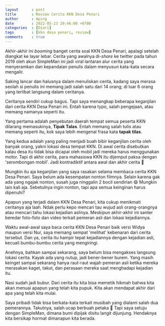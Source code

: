 ```yaml
---
layout      : post
title       : Review Cerita KKN Desa Penari
author      : Aping
date        : 2022-05-23 20:46:00 +0700
categories  : [Diari]
tags        : [kkn desa penari, review]
comments    : true
---
```

Akhir-akhir ini *booming* banget cerita soal KKN Desa Penari, apalagi setelah diangkat ke layar lebar. Cerita yang awalnya di-*share* ke twitter pada tahun 2019 oleh akun SimpleMan ini jadi viral lantaran alur cerita yang menyeramkan dan kepandaian penulis dalam menyusun kata-kata secara mengalir.

Saking lancar dan halusnya dalam menuliskan cerita, kadang saya merasa seolah si penulis ini memang jadi salah satu dari 14 orang; di luar 6 orang yang terlibat langsung dalam ceritanya.

Ceritanya sendiri cukup bagus. Tapi saya menangkap beberapa keganjilan dari cerita KKN Desa Penari ini. Entah karena typo, salah pengejaan, atau memang namanya seperti itu.

Yang pertama adalah penyebutan daerah tempat semua peserta KKN dilarang memasukinya, **Tipak Talas**. Entah memang salah tulis atau memang seperti itu, kok saya lebih mengenal frasa kata **tapak tilas**.

Yang kedua adalah yang paling menjadi buah bibir keganjilan cerita oleh banyak orang, yakni lokasi desa tempat KKN. Di awal cerita disebutkan kalau desa itu tidak bisa dicapai oleh mobil jadi mereka harus menggunakan motor. Tapi di akhir cerita, para mahasiswa KKN itu dijemput paksa dengan 'serombongan mobil'. Jadi kontradiktif antara awal dan akhir cerita 🤔

Mungkin itu aja keganjilan yang saya rasakan selama membaca cerita KKN Desa Penari. Saya belum ada kesempatan nonton filmnya. Selain karena gak ada yang ngajak nonton, susah juga ninggalin 2 bocil sendirian 😄 Mungkin lain kali aja. Sebetulnya ingin nonton, tapi apa semua keinginan harus dipenuhi?

Apapun yang terjadi dalam KKN Desa Penari, kita cukup menikmati ceritanya aja laah. Ndak perlu kepo mencari tau wujud asli orang-orangnya atau mencari tahu lokasi kejadian aslinya. Meskipun akhir-akhir ini santer beredar foto-foto dan video terkait pemeran asli dan lokasi kejadiannya.

Waktu awal-awal saya baca cerita KKN Desa Penari baik versi Widya maupun versi Nur, saya memang sempat 'melihat' kebenaran dari cerita tersebut. Dan ya, cerita itu hampir tepat kejadiannya dengan kejadian asli, kecuali bumbu-bumbu cerita yang mengiringi.

Anehnya, bahkan sampai sekarang, saya belum bisa mengakses langsung lokasi cerita. Kayak ada yang nutup, jadi bener-bener burem. Yang masih keinget sampai sekarang hanya raut-raut wajah pemeran asli ketika mereka merasakan kaget, takut, dan perasaan mereka saat menghadapi kejadian itu.

Nasi sudah jadi bubur. Dari cerita itu kita bisa memetik hikmah bahwa kita akan menuai apapun yang telah kita pupuk. Kita akan mendapat akhir dari apa yang telah kita mulai.

Saya pribadi tidak bisa berkata-kata terkait musibah yang dialami salah dua pemerannya. Takutnya, salah ucap berbuah petaka 🤭 Tapi saya setuju dengan SimpleMan, dimana bumi dipijak disitu langit dijunjung. Hendaknya kita bersikap hormat dimanapun kita berada.
